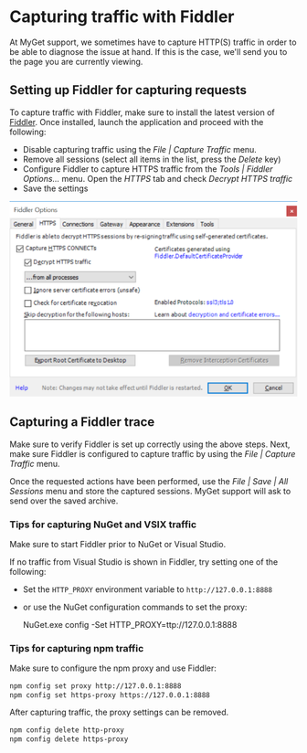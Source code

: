 # Capturing traffic with Fiddler

At MyGet support, we sometimes have to capture HTTP(S) traffic in order to be able to diagnose the issue at hand. If this is the case, we'll send you to the page you are currently viewing.

## Setting up Fiddler for capturing requests

To capture traffic with Fiddler, make sure to install the latest version of [Fiddler](http://www.telerik.com/download/fiddler). Once installed, launch the application and proceed with the following:

* Disable capturing traffic using the *File | Capture Traffic* menu.
* Remove all sessions (select all items in the list, press the *Delete* key)
* Configure Fiddler to capture HTTPS traffic from the *Tools | Fiddler Options...* menu. Open the *HTTPS* tab and check *Decrypt HTTPS traffic*
* Save the settings

![SymbolServer URL in MyGet feed settings](Images/FiddlerHttps.png)

## Capturing a Fiddler trace

Make sure to verify Fiddler is set up correctly using the above steps. Next, make sure Fiddler is configured to capture traffic by using the *File | Capture Traffic* menu.

Once the requested actions have been performed, use the *File | Save | All Sessions* menu and store the captured sessions. MyGet support will ask to send over the saved archive.

### Tips for capturing NuGet and VSIX traffic

Make sure to start Fiddler prior to NuGet or Visual Studio.

If no traffic from Visual Studio is shown in Fiddler, try setting one of the following:

* Set the `HTTP_PROXY` environment variable to `http://127.0.0.1:8888`
* or use the NuGet configuration commands to set the proxy:

	NuGet.exe config -Set HTTP_PROXY=ttp://127.0.0.1:8888

### Tips for capturing npm traffic

Make sure to configure the npm proxy and use Fiddler:

	npm config set proxy http://127.0.0.1:8888
	npm config set https-proxy https://127.0.0.1:8888

After capturing traffic, the proxy settings can be removed.

	npm config delete http-proxy
	npm config delete https-proxy
